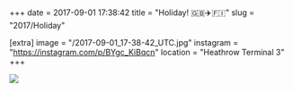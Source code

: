 +++
date = 2017-09-01 17:38:42
title = "Holiday! 🇬🇧✈️🇫🇮"
slug = "2017/Holiday"

[extra]
image = "/2017-09-01_17-38-42_UTC.jpg"
instagram = "https://instagram.com/p/BYgc_KiBqcn"
location = "Heathrow Terminal 3"
+++

<img src="/2017-09-01_17-38-42_UTC.jpg" />
